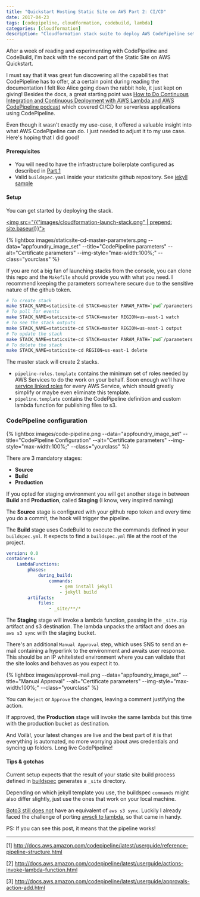 ```yaml
---
title: "Quickstart Hosting Static Site on AWS Part 2: CI/CD"
date: 2017-04-23
tags: [codepipeline, cloudformation, codebuild, lambda]
categories: [cloudformation]
description: "Cloudformation stack suite to deploy AWS CodePipeline setup for static sites"
---
```


After a week of reading and experimenting with CodePipeline and CodeBuild, I'm back with the second part of the Static Site on AWS Quickstart.

I must say that it was great fun discovering all the capabilities that CodePipeline has to offer, at a certain point during reading the documentation I felt like Alice going down the rabbit hole, it just kept on giving! Besides the docs, a great starting point was [How to Do Continuous Integration and Continuous Deployment with AWS Lambda and AWS CodePipeline podcast](https://www.youtube.com/watch?v=P7i01eqmzrs) which covered CI/CD for serverless applications using CodePipeline.

Even though it wasn't exactly my use-case, it offered a valuable insight into what AWS CodePipeline can do. I just needed to adjust it to my use case. Here's hoping that I did good!

#### Prerequisites

* You will need to have the infrastructure boilerplate configured as described in [Part 1](https://dryrun.cloud/2017/quickstart-hosting-static-site-on-aws-part-1-infrastructure/)
* Valid `buildspec.yaml` inside your staticsite github repository. See [jekyll sample](#buildspec)

#### Setup
You can get started by deploying the stack.

[<img src="{{"images/cloudformation-launch-stack.png" | prepend: site.baseurl}}">](https://console.aws.amazon.com/cloudformation/home?#/stacks/new?stackName=staticsite-cd&templateURL=https://s3-eu-west-1.amazonaws.com/dryrun.cloud-resources/2017-04-23-getting-started-static-sites-cd/template/master.template)

{% lightbox images/staticsite-cd-master-parameters.png  --data="appfoundry_image_set" --title="CodePipeline parameters" --alt="Certificate parameters" --img-style="max-width:100%;" --class="yourclass" %}


If you are not a big fan of launching stacks from the console, you can clone this repo and the `Makefile` should provide you with what you need. I recommend keeping the parameters somewhere secure due to the sensitive nature of the github token.

```bash
# To create stack
make STACK_NAME=staticsite-cd STACK=master PARAM_PATH=`pwd`/parameters REGION=us-west-1 create
# To poll for events
make STACK_NAME=staticsite-cd STACK=master REGION=us-east-1 watch
# To see the stack outputs
make STACK_NAME=staticsite-cd STACK=master REGION=us-east-1 output
# To update the stack
make STACK_NAME=staticsite-cd STACK=master PARAM_PATH=`pwd`/parameters REGION=us-east-1 update
# To delete the stack
make STACK_NAME=staticsite-cd REGION=us-east-1 delete
```

The master stack will create 2 stacks.

* `pipeline-roles.template` contains the minimum set of roles needed by AWS Services to do the work on your behalf. Soon enough we'll have [service linked roles](https://aws.amazon.com/blogs/security/introducing-an-easier-way-to-delegate-permissions-to-aws-services-service-linked-roles/) for every AWS Service, which should greatly simplify or maybe even eliminate this template.
* `pipeline.template` contains the CodePipeline definition and custom lambda function for publishing files to s3.

### CodePipeline configuration

{% lightbox images/code-pipeline.png  --data="appfoundry_image_set" --title="CodePipeline Configuration" --alt="Certificate parameters" --img-style="max-width:100%;" --class="yourclass" %}

There are 3 mandatory stages:

* **Source**
* **Build**
* **Production**

If you opted for staging environment you will get another stage in between **Build** and **Production**, called **Staging** (I know, very inspired naming)

The **Source** stage is configured with your github repo token and every time you do a commit, the hook will trigger the pipeline.

 <a name="buildspec"></a> The **Build** stage uses CodeBuild to execute the commands defined in your `buildspec.yml`. It expects to find a `buildspec.yml` file at the root of the project.

```yaml
version: 0.0
containers:
    LambdaFunctions:
        phases:
            during_build:
                commands:
                    - gem install jekyll
                    - jekyll build
        artifacts:
            files:
                - _site/**/*
```

The **Staging** stage will invoke a lambda function, passing in the `_site.zip` artifact and s3 destination. The lambda unpacks the artifact and does an `aws s3 sync` with the staging bucket.

There's an additional `Manual Approval` step, which uses SNS to send an e-mail containing a hyperlink to the environment and awaits user response. This should be an IP whitelisted environment where you can validate that the site looks and behaves as you expect it to.

{% lightbox images/approval-mail.png  --data="appfoundry_image_set" --title="Manual Approval" --alt="Certificate parameters" --img-style="max-width:100%;" --class="yourclass" %}

You can `Reject` or `Approve` the changes, leaving a comment justifying the action.

If approved, the **Production** stage will invoke the same lambda but this time with the production bucket as destination.

And Voilà!, your latest changes are live and the best part of it is that everything is automated, no more worrying about aws credentials and syncing up folders. Long live CodePipeline!

#### Tips & gotchas
Current setup expects that the result of your static site build process defined in [buildspec](#buildspec) generates a `_site` directory.

Depending on which jekyll template you use, the buildspec `commands` might also differ slightly, just use the ones that work on your local machine.

[Boto3 still does not](https://github.com/boto/boto3/issues/358) have an equivalent of `aws s3 sync`. Luckily I already faced the challenge of porting [awscli to lambda](https://github.com/gergo-debreczeni/alfredbot/blob/master/alfred/alfred.py#L63), so that came in handy.

PS: If you can see this post, it means that the pipeline works!

***

 [1] <http://docs.aws.amazon.com/codepipeline/latest/userguide/reference-pipeline-structure.html>

 [2] <http://docs.aws.amazon.com/codepipeline/latest/userguide/actions-invoke-lambda-function.html>

 [3] <http://docs.aws.amazon.com/codepipeline/latest/userguide/approvals-action-add.html>
